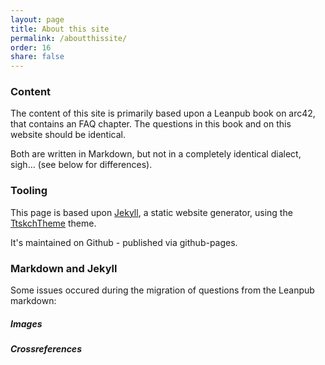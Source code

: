 ```yaml
---
layout: page
title: About this site
permalink: /aboutthissite/
order: 16
share: false
---
```


### Content
The content of this site is primarily based upon a Leanpub book on arc42, that contains an FAQ chapter. The questions in this book and on this website should be identical.

Both are written in Markdown, but not in a completely identical dialect, sigh... (see below for differences).

### Tooling
This page is based upon [Jekyll](), a static website generator, using the [TtskchTheme](https://github.com/ttskch/jekyll-ttskch-theme) theme.

It's maintained on Github - published via github-pages.

### Markdown and Jekyll

Some issues occured during the migration of questions from the Leanpub markdown:

##### Images

##### Crossreferences
